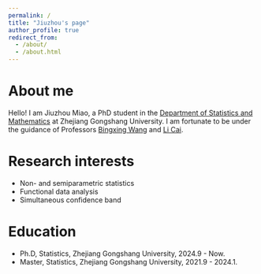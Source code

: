 ```yaml
---
permalink: /
title: "Jiuzhou's page"
author_profile: true
redirect_from: 
  - /about/
  - /about.html
---
```


About me
======

Hello! I am Jiuzhou Miao, a PhD student in the [Department of Statistics and Mathematics](http://tjjy.zjgsu.edu.cn/) at Zhejiang Gongshang University. I am fortunate to be under the guidance of Professors [Bingxing Wang](http://tjjy.zjgsu.edu.cn/show.asp?newid=1397) and [Li Cai](http://tjjy.zjgsu.edu.cn/Show.asp?newid=7692).

Research interests
======
-  Non- and semiparametric statistics
- Functional data analysis
- Simultaneous confidence band

Education
======
- Ph.D, Statistics, Zhejiang Gongshang University, 2024.9 - Now.
- Master, Statistics, Zhejiang Gongshang University, 2021.9 - 2024.1.



